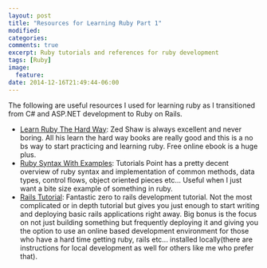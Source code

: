 ```yaml
---
layout: post
title: "Resources for Learning Ruby Part 1"
modified:
categories:
comments: true
excerpt: Ruby tutorials and references for ruby development
tags: [Ruby]
image:
  feature:
date: 2014-12-16T21:49:44-06:00
---
```

The following are useful resources I used for learning ruby as I transitioned from C# and ASP.NET development to Ruby on Rails.

* [Learn Ruby The Hard Way](http://learnrubythehardway.org/book/): Zed Shaw is always excellent and never boring. All his learn the hard way books are really good and this is a no bs way to start practicing and learning ruby. Free online ebook is a huge plus.
* [Ruby Syntax With Examples](http://www.tutorialspoint.com/ruby/ruby_overview.htm): Tutorials Point has a pretty decent overview of ruby syntax and implementation of common methods, data types, control flows, object oriented pieces etc... Useful when I just want a bite size example of something in ruby.
* [Rails Tutorial](https://www.railstutorial.org/book): Fantastic zero to rails development tutorial. Not the most complicated or in depth tutorial but gives you just enough to start writing and deploying basic rails applications right away. Big bonus is the focus on not just building something but frequently deploying it and giving you the option to use an online based development environment for those who have a hard time getting ruby, rails etc... installed locally(there are instructions for local development as well for others like me who prefer that).
